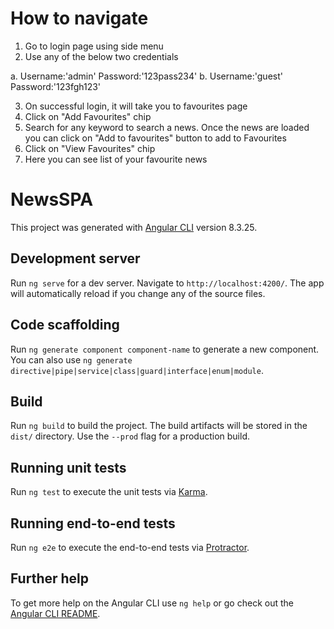 # How to navigate

1. Go to login page using side menu
2. Use any of the below two credentials

a. Username:'admin' Password:'123pass234'
b. Username:'guest' Password:'123fgh123'

3. On successful login, it will take you to favourites page
4. Click on "Add Favourites" chip
5. Search for any keyword to search a news. Once the news are loaded you can click on "Add to favourites" button to add to Favourites
6. Click on "View Favourites" chip
7. Here you can see list of your favourite news


# NewsSPA

This project was generated with [Angular CLI](https://github.com/angular/angular-cli) version 8.3.25.

## Development server

Run `ng serve` for a dev server. Navigate to `http://localhost:4200/`. The app will automatically reload if you change any of the source files.

## Code scaffolding

Run `ng generate component component-name` to generate a new component. You can also use `ng generate directive|pipe|service|class|guard|interface|enum|module`.

## Build

Run `ng build` to build the project. The build artifacts will be stored in the `dist/` directory. Use the `--prod` flag for a production build.

## Running unit tests

Run `ng test` to execute the unit tests via [Karma](https://karma-runner.github.io).

## Running end-to-end tests

Run `ng e2e` to execute the end-to-end tests via [Protractor](http://www.protractortest.org/).

## Further help

To get more help on the Angular CLI use `ng help` or go check out the [Angular CLI README](https://github.com/angular/angular-cli/blob/master/README.md).
